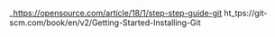 _https://opensource.com/article/18/1/step-step-guide-git 
ht_tps://git-scm.com/book/en/v2/Getting-Started-Installing-Git

